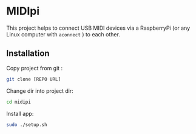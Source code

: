 # MIDIpi

This project helps to connect USB MIDI devices via a RaspberryPi (or any Linux computer with `aconnect` ) to each other.


## Installation

Copy project from git :
```bash
git clone [REPO URL]
```
Change dir into project dir:
```bash
cd midipi
```
Install app:
```bash
sudo ./setup.sh
```